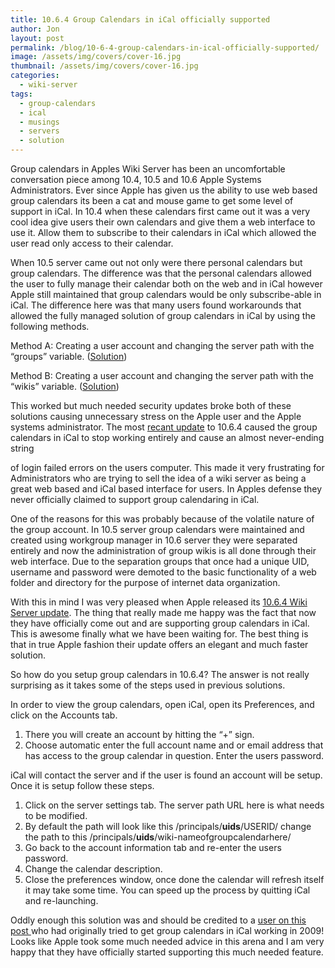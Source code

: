 ```yaml
---
title: 10.6.4 Group Calendars in iCal officially supported
author: Jon
layout: post
permalink: /blog/10-6-4-group-calendars-in-ical-officially-supported/
image: /assets/img/covers/cover-16.jpg
thumbnail: /assets/img/covers/cover-16.jpg
categories:
  - wiki-server
tags:
  - group-calendars
  - ical
  - musings
  - servers
  - solution
---
```

Group calendars in Apples Wiki Server has been an uncomfortable conversation piece among 10.4, 10.5 and 10.6 Apple Systems Administrators. Ever since Apple has given us the ability to use web based group calendars its been a cat and mouse game to get some level of support in iCal. In 10.4 when these calendars first came out it was a very cool idea give users their own calendars and give them a web interface to use it. Allow them to subscribe to their calendars in iCal which allowed the user read only access to their calendar.

When 10.5 server came out not only were there personal calendars but group calendars. The difference was that the personal calendars allowed the user to fully manage their calendar both on the web and in iCal however Apple still maintained that group calendars would be only subscribe-able in iCal. The difference here was that many users found workarounds that allowed the fully managed solution of group calendars in iCal by using the following methods.

Method A: Creating a user account and changing the server path with the &#8220;groups&#8221; variable. ([Solution][1])

Method B: Creating a user account and changing the server path with the &#8220;wikis&#8221; variable. ([Solution][2])

This worked but much needed security updates broke both of these solutions causing unnecessary stress on the Apple user and the Apple systems administrator. The most [recant update][3] to 10.6.4 caused the group calendars in iCal to stop working entirely and cause an almost never-ending string 

of login failed errors on the users computer. This made it very frustrating for Administrators who are trying to sell the idea of a wiki server as being a great web based and iCal based interface for users. In Apples defense they never officially claimed to support group calendaring in iCal.

One of the reasons for this was probably because of the volatile nature of the group account. In 10.5 server group calendars were maintained and created using workgroup manager in 10.6 server they were separated entirely and now the administration of group wikis is all done through their web interface. Due to the separation groups that once had a unique UID, username and password were demoted to the basic functionality of a web folder and directory for the purpose of internet data organization.

With this in mind I was very pleased when Apple released its [10.6.4 Wiki Server update][4]. The thing that really made me happy was the fact that now they have officially come out and are supporting group calendars in iCal. This is awesome finally what we have been waiting for. The best thing is that in true Apple fashion their update offers an elegant and much faster solution.

So how do you setup group calendars in 10.6.4? The answer is not really surprising as it takes some of the steps used in previous solutions.

In order to view the group calendars, open iCal, open its Preferences, and click on the Accounts tab.

1.  There you will create an account by hitting the &#8220;+&#8221; sign.
2.  Choose automatic enter the full account name and or email address that has access to the group calendar in question. Enter the users password.

iCal will contact the server and if the user is found an account will be setup. Once it is setup follow these steps.

1.  Click on the server settings tab. The server path URL here is what needs to be modified.
2.  By default the path will look like this /principals/__uids__/USERID/ change the path to this /principals/__uids__/wiki-nameofgroupcalendarhere/
3.  Go back to the account information tab and re-enter the users password.
4.  Change the calendar description.
5.  Close the preferences window, once done the calendar will refresh itself it may take some time. You can speed up the process by quitting iCal and re-launching.

Oddly enough this solution was and should be credited to a [user on this post ][5]who had originally tried to get group calendars in iCal working in 2009! Looks like Apple took some much needed advice in this arena and I am very happy that they have officially started supporting this much needed feature.



 [1]: https://www.macosxhints.com/article.php?story=20080410162942908
 [2]: https://discussions.apple.com/message.jspa?messageID=10132577#10132577
 [3]: https://lists.apple.com/archives/rockies-edu/2010/Jun/msg00039.html
 [4]: https://support.apple.com/kb/DL1062
 [5]: https://discussions.apple.com/thread.jspa?threadID=2140008&tstart=0